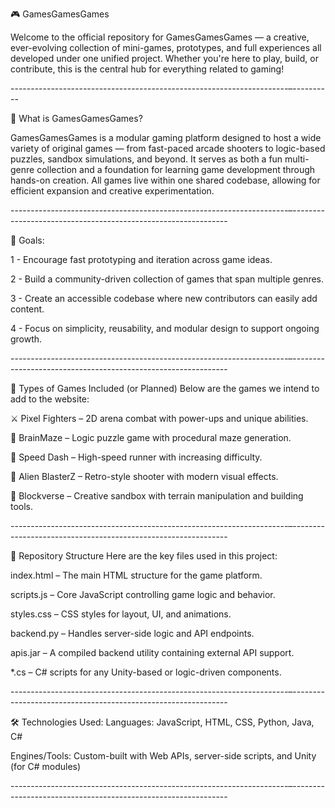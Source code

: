 🎮 GamesGamesGames

Welcome to the official repository for GamesGamesGames — a creative, ever-evolving collection of mini-games, 
prototypes, and full experiences all developed under one unified project. Whether you're here to play, build, or contribute, 
this is the central hub for everything related to gaming!

---------------------------------------------------------------------–----------

🧩 What is GamesGamesGames?

GamesGamesGames is a modular gaming platform designed to host a wide variety of original games — from fast-paced arcade shooters 
to logic-based puzzles, sandbox simulations, and beyond. It serves as both a fun multi-genre collection and a foundation for 
learning game development through hands-on creation. All games live within one shared codebase, allowing for efficient expansion 
and creative experimentation.

---------------------------------------------------------------------–--------------------------------------------------------------

🎯 Goals:

1 - Encourage fast prototyping and iteration across game ideas.

2 - Build a community-driven collection of games that span multiple genres.

3 - Create an accessible codebase where new contributors can easily add content.

4 - Focus on simplicity, reusability, and modular design to support ongoing growth.

---------------------------------------------------------------------–--------------------------------------------------------------

🧃 Types of Games Included (or Planned)
Below are the games we intend to add to the website:

⚔️ Pixel Fighters – 2D arena combat with power-ups and unique abilities.

🧠 BrainMaze – Logic puzzle game with procedural maze generation.

🏁 Speed Dash – High-speed runner with increasing difficulty.

👾 Alien BlasterZ – Retro-style shooter with modern visual effects.

🧱 Blockverse – Creative sandbox with terrain manipulation and building tools.

---------------------------------------------------------------------–--------------------------------------------------------------

📂 Repository Structure 
Here are the key files used in this project:

index.html – The main HTML structure for the game platform.

scripts.js – Core JavaScript controlling game logic and behavior.

styles.css – CSS styles for layout, UI, and animations.

backend.py – Handles server-side logic and API endpoints.

apis.jar – A compiled backend utility containing external API support.

*.cs – C# scripts for any Unity-based or logic-driven components.

---------------------------------------------------------------------–--------------------------------------------------------------

🛠️ Technologies Used: Languages: JavaScript, HTML, CSS, Python, Java, C#

Engines/Tools: Custom-built with Web APIs, server-side scripts, and Unity (for C# modules)

---------------------------------------------------------------------–--------------------------------------------------------------
